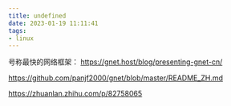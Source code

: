 ```yaml
---
title: undefined
date: 2023-01-19 11:11:41
tags:
- linux
---
```


号称最快的网络框架： https://gnet.host/blog/presenting-gnet-cn/

https://github.com/panjf2000/gnet/blob/master/README_ZH.md

https://zhuanlan.zhihu.com/p/82758065